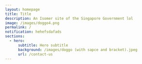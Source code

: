 ```yaml
---
layout: homepage
title: Title
description: An Isomer site of the Singapore Government lol
image: /images/doggo4.png
permalink: /
notification: hehefsdafads
sections:
  - hero:
      subtitle: Hero subtitle
      background: /images/doggo (with sapce and bracket).jpeg
      url: /contact-us
---
```


